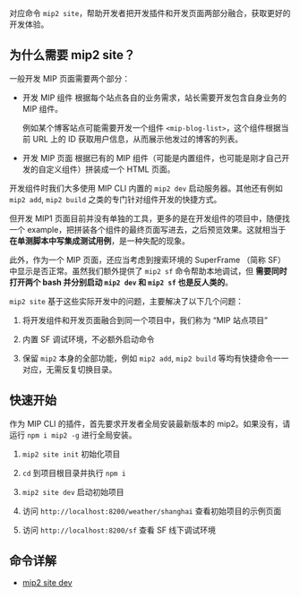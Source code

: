对应命令 `mip2 site`，帮助开发者把开发插件和开发页面两部分融合，获取更好的开发体验。

## 为什么需要 mip2 site？

一般开发 MIP 页面需要两个部分：

* 开发 MIP 组件
  根据每个站点各自的业务需求，站长需要开发包含自身业务的 MIP 组件。

  例如某个博客站点可能需要开发一个组件 `<mip-blog-list>`，这个组件根据当前 URL 上的 ID 获取用户信息，从而展示他发过的博客的列表。

* 开发 MIP 页面
  根据已有的 MIP 组件（可能是内置组件，也可能是刚才自己开发的自定义组件）拼装成一个 HTML 页面。

开发组件时我们大多使用 MIP CLI 内置的 `mip2 dev` 启动服务器。其他还有例如 `mip2 add`, `mip2 build` 之类的专门针对组件开发的快捷方式。

但开发 MIP1 页面目前并没有单独的工具，更多的是在开发组件的项目中，随便找一个 example，把拼装各个组件的最终页面写进去，之后预览效果。这就相当于 __在单测脚本中写集成测试用例__，是一种失配的现象。

此外，作为一个 MIP 页面，还应当考虑到搜索环境的 SuperFrame （简称 SF） 中显示是否正常。虽然我们额外提供了 `mip2 sf` 命令帮助本地调试，但 __需要同时打开两个 bash 并分别启动 `mip2 dev` 和 `mip2 sf` 也是反人类的__。

`mip2 site` 基于这些实际开发中的问题，主要解决了以下几个问题：

1. 将开发组件和开发页面融合到同一个项目中，我们称为 “MIP 站点项目”

2. 内置 SF 调试环境，不必额外启动命令

3. 保留 `mip2` 本身的全部功能，例如 `mip2 add`, `mip2 build` 等均有快捷命令一一对应，无需反复切换目录。

## 快速开始

作为 MIP CLI 的插件，首先要求开发者全局安装最新版本的 mip2。如果没有，请运行 `npm i mip2 -g` 进行全局安装。

1. `mip2 site init` 初始化项目

2. `cd` 到项目根目录并执行 `npm i`

3. `mip2 site dev` 启动初始项目

4. 访问 `http://localhost:8200/weather/shanghai` 查看初始项目的示例页面

5. 访问 `http://localhost:8200/sf` 查看 SF 线下调试环境

## 命令详解

* [mip2 site dev](https://github.com/mipengine/mip-cli-plugin-site/blob/master/doc/dev.md)
